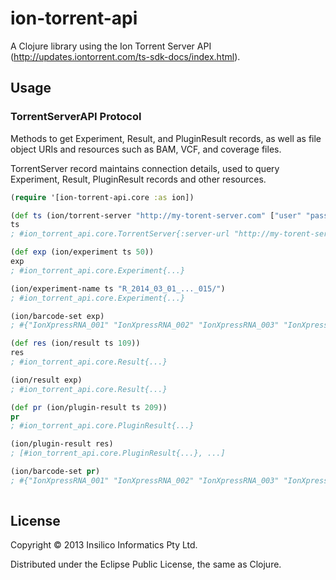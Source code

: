 # ion-torrent-api

A Clojure library using the Ion Torrent Server API (http://updates.iontorrent.com/ts-sdk-docs/index.html).

## Usage

### TorrentServerAPI Protocol ###

Methods to get Experiment, Result, and PluginResult records, as well as file
object URIs and resources such as BAM, VCF, and coverage files.

TorrentServer record maintains connection details, used to query Experiment, Result, PluginResult
records and other resources.

```clj
(require '[ion-torrent-api.core :as ion])

(def ts (ion/torrent-server "http://my-torent-server.com" ["user" "pass"]))
ts
; #ion_torrent_api.core.TorrentServer{:server-url "http://my-torent-server.com", :creds nil, :api-path "/rundb/api/v1/"}

(def exp (ion/experiment ts 50))
exp
; #ion_torrent_api.core.Experiment{...}

(ion/experiment-name ts "R_2014_03_01_..._015/")
; #ion_torrent_api.core.Experiment{...}

(ion/barcode-set exp)
; #{"IonXpressRNA_001" "IonXpressRNA_002" "IonXpressRNA_003" "IonXpressRNA_004" "IonXpressRNA_005"}

(def res (ion/result ts 109))
res
; #ion_torrent_api.core.Result{...}

(ion/result exp)
; #ion_torrent_api.core.Result{...}

(def pr (ion/plugin-result ts 209))
pr
; #ion_torrent_api.core.PluginResult{...}

(ion/plugin-result res)
; [#ion_torrent_api.core.PluginResult{...}, ...]

(ion/barcode-set pr)
; #{"IonXpressRNA_001" "IonXpressRNA_002" "IonXpressRNA_003" "IonXpressRNA_004" "IonXpressRNA_005"}
                
```

## License

Copyright © 2013 Insilico Informatics Pty Ltd.

Distributed under the Eclipse Public License, the same as Clojure.
